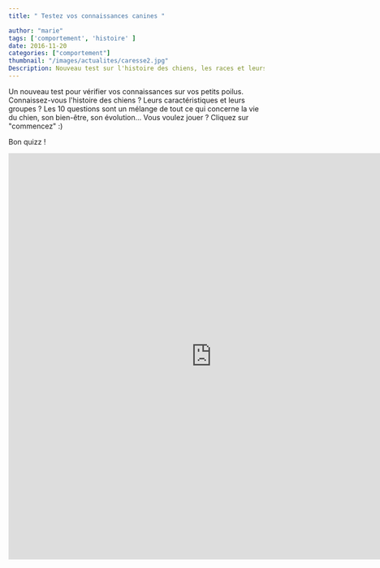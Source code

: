 ```yaml
---
title: " Testez vos connaissances canines "

author: "marie"
tags: ['comportement', 'histoire' ]
date: 2016-11-20
categories: ["comportement"]
thumbnail: "/images/actualites/caresse2.jpg"
Description: Nouveau test sur l'histoire des chiens, les races et leurs caractéritiques....  "
---
```

Un nouveau test pour vérifier vos connaissances sur vos petits poilus. Connaissez-vous l'histoire des chiens ? Leurs caractéristiques et leurs groupes ? Les 10 questions sont un mélange de tout ce qui concerne la vie du chien, son bien-être, son évolution...
                                               Vous voulez jouer ? Cliquez sur "commencez" :)


Bon quizz !




<link rel="stylesheet" type="text/css" href="https://www.tryinteract.com/css/interact.css">
<iframe src="https://quiz.tryinteract.com/#/58318c78fe17501200b8dae3" class="interact-embed" width="800" height="800" frameborder="0"></iframe>